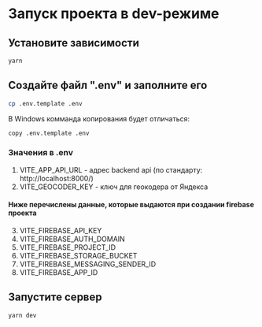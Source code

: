 # Запуск проекта в dev-режиме

## Установите зависимости

```bash
yarn
```

## Создайте файл ".env" и заполните его

```bash
cp .env.template .env
```

В Windows комманда копирования будет отличаться:

```shell
copy .env.template .env
```

### Значения в .env

1. VITE_APP_API_URL - адрес backend api (по стандарту: http://localhost:8000/)
2. VITE_GEOCODER_KEY - ключ для геокодера от Яндекса

#### Ниже перечислены данные, которые выдаются при создании firebase проекта

3. VITE_FIREBASE_API_KEY
4. VITE_FIREBASE_AUTH_DOMAIN
5. VITE_FIREBASE_PROJECT_ID
6. VITE_FIREBASE_STORAGE_BUCKET
7. VITE_FIREBASE_MESSAGING_SENDER_ID
8. VITE_FIREBASE_APP_ID

## Запустите сервер

```bash
yarn dev
```
